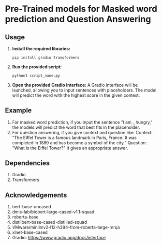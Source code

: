 # Pre-Trained models for Masked word prediction and Question Answering

## Usage

1. **Install the required libraries:**

   ```bash
   pip install gradio transformers

2. **Run the provided script:**
   ```bash
   python3 script_name.py

3. **Open the provided Gradio interface:**
A Gradio interface will be launched, allowing you to input sentences with placeholders.
The model will predict the word with the highest score in the given context.

## Example
1. For masked word prediction, if you input the sentence "I am _ hungry," the models will predict the word that best fits in the placeholder.
2. For question answering, if you give context and question like: 
   Context:
   "The Eiffel Tower is a famous landmark in Paris, France. It was completed in 1889 and has become a symbol of the city."
   Question:
   "What is the Eiffel Tower?"
   It gives an appropriate answer.

## Dependencies
1. Gradio
2. Transformers

## Acknowledgements
1. bert-base-uncased
2. dmis-lab/biobert-large-cased-v1.1-squad
3. roberta-base
4. distilbert-base-cased-distilled-squad
5. VMware/minilmv2-l12-h384-from-roberta-large-mrqa
6. xlnet-base-cased
7. Gradio: https://www.gradio.app/docs/interface
